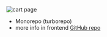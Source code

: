 <img src="public/monorepo.png" alt="cart page" />

- Monorepo (turborepo)
- more info in frontend <ins>[GitHub repo](https://github.com/saragholampour971/Grocery)</ins>
